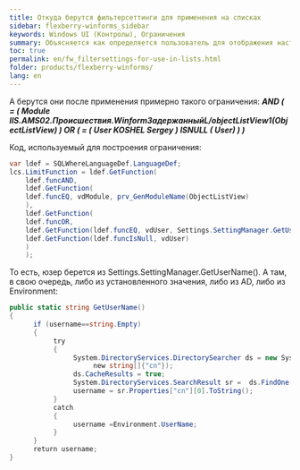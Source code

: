 ```yaml
---
title: Откуда берутся фильтерсеттинги для применения на списках
sidebar: flexberry-winforms_sidebar
keywords: Windows UI (Контролы), Ограничения
summary: Объясняется как определяется пользователь для отображения настроек списка только для текущего пользователя
toc: true
permalink: en/fw_filtersettings-for-use-in-lists.html
folder: products/flexberry-winforms/
lang: en
---
```


 А берутся они после применения примерно такого ограничения: ___AND ( = ( Module IIS.AMS02.Происшествия.WinformЗадержанныйL/objectListView1(ObjectListView) ) OR ( = ( User KOSHEL Sergey ) ISNULL ( User) ) )___

Код, используемый для построения ограничения: 

```csharp
var ldef = SQLWhereLanguageDef.LanguageDef;
lcs.LimitFunction = ldef.GetFunction(
    ldef.funcAND,
    ldef.GetFunction(
    ldef.funcEQ, vdModule, prv_GenModuleName(ObjectListView)
    ),
    ldef.GetFunction(
    ldef.funcOR,
    ldef.GetFunction(ldef.funcEQ, vdUser, Settings.SettingManager.GetUserName()),
    ldef.GetFunction(ldef.funcIsNull, vdUser)
    )
    );
```

То есть, юзер берется из Settings.SettingManager.GetUserName(). А там, в свою очередь, либо из установленного значения, либо из AD, либо из Environment: 

```csharp
public static string GetUserName()
{
      if (username==string.Empty)
      {
           try
           {
                System.DirectoryServices.DirectorySearcher ds = new System.DirectoryServices.DirectorySearcher("(&(objectClass=user)(sAMAccountName= "+Environment.UserName+"))",
                     new string[]{"cn"});
                ds.CacheResults = true;
                System.DirectoryServices.SearchResult sr =  ds.FindOne();
                username = sr.Properties["cn"][0].ToString();
           }
           catch
           {
                username =Environment.UserName;
           }
      }
      return username;
}
```